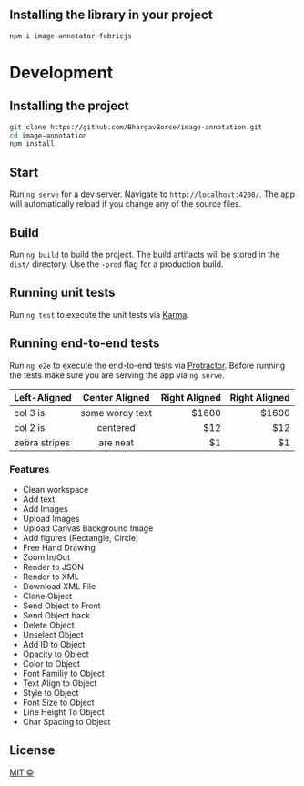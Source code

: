 ## Installing the library in your project

```bash
npm i image-annotator-fabricjs
```

# Development

## Installing the project

```bash
git clone https://github.com/BhargavBorse/image-annotation.git
cd image-annotation
npm install
```
## Start

Run `ng serve` for a dev server. Navigate to `http://localhost:4200/`. The app will automatically reload if you change any of the source files.

## Build

Run `ng build` to build the project. The build artifacts will be stored in the `dist/` directory. Use the `-prod` flag for a production build.

## Running unit tests

Run `ng test` to execute the unit tests via [Karma](https://karma-runner.github.io).

## Running end-to-end tests

Run `ng e2e` to execute the end-to-end tests via [Protractor](http://www.protractortest.org/).
Before running the tests make sure you are serving the app via `ng serve`.

| Left-Aligned  | Center Aligned  | Right Aligned | Right Aligned |
| :------------ |:---------------:| -----:| -----:|
| col 3 is      | some wordy text | $1600 | $1600 |
| col 2 is      | centered        |   $12 |   $12 |
| zebra stripes | are neat        |    $1 |    $1 |

### Features
* Clean workspace
* Add text
* Add Images
* Upload Images
* Upload Canvas Background Image
* Add figures (Rectangle, Circle)
* Free Hand Drawing
* Zoom In/Out
* Render to JSON
* Render to XML
* Download XML File
* Clone Object
* Send Object to Front
* Send Object back
* Delete Object
* Unselect Object
* Add ID to Object
* Opacity to Object
* Color to Object
* Font Familiy to Object
* Text Align to Object
* Style to Object
* Font Size to Object
* Line Height To Object
* Char Spacing to Object

## License
[MIT ©](https://github.com/BhargavBorse/image-annotation/blob/main/LICENSE)
